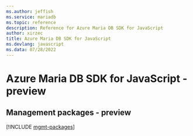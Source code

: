 ```yaml
---
ms.author: jeffish
ms.service: mariadb
ms.topic: reference
description: Reference for Azure Maria DB SDK for JavaScript
author: xirzec
title: Azure Maria DB SDK for JavaScript
ms.devlang: javascript
ms.data: 07/28/2022
---
```

# Azure Maria DB SDK for JavaScript - preview

## Management packages - preview
[!INCLUDE [mgmt-packages](maria-db-mgmt-index.md)]
